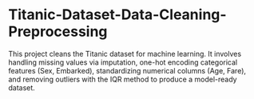 # Titanic-Dataset-Data-Cleaning-Preprocessing
This project cleans the Titanic dataset for machine learning. It involves handling missing values via imputation, one-hot encoding categorical features (Sex, Embarked), standardizing numerical columns (Age, Fare), and removing outliers with the IQR method to produce a model-ready dataset.
